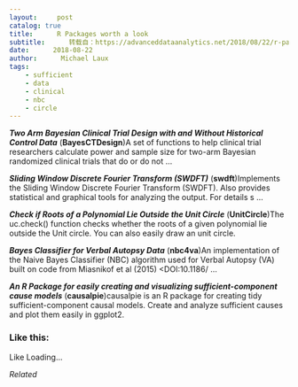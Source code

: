 ```yaml
---
layout:     post
catalog: true
title:      R Packages worth a look
subtitle:      转载自：https://advanceddataanalytics.net/2018/08/22/r-packages-worth-a-look-1250/
date:      2018-08-22
author:      Michael Laux
tags:
    - sufficient
    - data
    - clinical
    - nbc
    - circle
---
```


***Two Arm Bayesian Clinical Trial Design with and Without Historical Control Data*** (**BayesCTDesign**)A set of functions to help clinical trial researchers calculate power and sample size for two-arm Bayesian randomized clinical trials that do or do not …

***Sliding Window Discrete Fourier Transform (SWDFT)*** (**swdft**)Implements the Sliding Window Discrete Fourier Transform (SWDFT). Also provides statistical and graphical tools for analyzing the output. For details s …

***Check if Roots of a Polynomial Lie Outside the Unit Circle*** (**UnitCircle**)The uc.check() function checks whether the roots of a given polynomial lie outside the Unit circle. You can also easily draw an unit circle.

***Bayes Classifier for Verbal Autopsy Data*** (**nbc4va**)An implementation of the Naive Bayes Classifier (NBC) algorithm used for Verbal Autopsy (VA) built on code from Miasnikof et al (2015) <DOI:10.1186/ …

***An R Package for easily creating and visualizing sufficient-component cause models*** (**causalpie**)causalpie is an R package for creating tidy sufficient-component causal models. Create and analyze sufficient causes and plot them easily in ggplot2.





### Like this:

Like Loading...


*Related*

